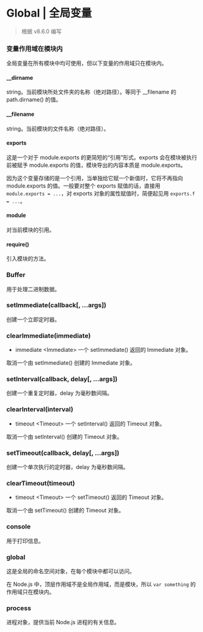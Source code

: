 # Global | 全局变量

> 根据 v8.6.0 编写

### 变量作用域在模块内

全局变量在所有模块中均可使用，但以下变量的作用域只在模块内。

#### __dirname

string。当前模块所处文件夹的名称（绝对路径）。等同于 __filename 的 path.dirname() 的值。

#### __filename

string。当前模块的文件名称（绝对路径）。

#### exports

这是一个对于 module.exports 的更简短的“引用”形式。exports 会在模块被执行前被赋予 module.exports 的值，模块导出的内容本质是 module.exports。

因为这个变量存储的是一个引用，当单独给它赋一个新值时，它将不再指向 module.exports 的值。一般要对整个 exports 赋值的话，直接用 `module.exports = ...`，对 exports 对象的属性赋值时，简便起见用 `exports.f = ...`。

#### module

对当前模块的引用。

#### require()

引入模块的方法。

### Buffer

用于处理二进制数据。

### setImmediate(callback[, ...args])

创建一个立即定时器。

### clearImmediate(immediate)

* immediate \<Immediate\> 一个 setImmediate() 返回的 Immediate 对象。

取消一个由 setImmediate() 创建的 Immediate 对象。

### setInterval(callback, delay[, ...args])

创建一个重复定时器，delay 为毫秒数间隔。

### clearInterval(interval)

* timeout \<Timeout\> 一个 setInterval() 返回的 Timeout 对象。

取消一个由 setInterval() 创建的 Timeout 对象。

### setTimeout(callback, delay[, ...args])

创建一个单次执行的定时器，delay 为毫秒数间隔。

### clearTimeout(timeout)

* timeout \<Timeout\> 一个 setTimeout() 返回的 Timeout 对象。

取消一个由 setTimeout() 创建的 Timeout 对象。

### console

用于打印信息。

### global

这是全局的命名空间对象，在每个模块中都可以访问。

在 Node.js 中，顶层作用域不是全局作用域，而是模块，所以 `var something` 的作用域只在模块内。

### process

进程对象，提供当前 Node.js 进程的有关信息。
